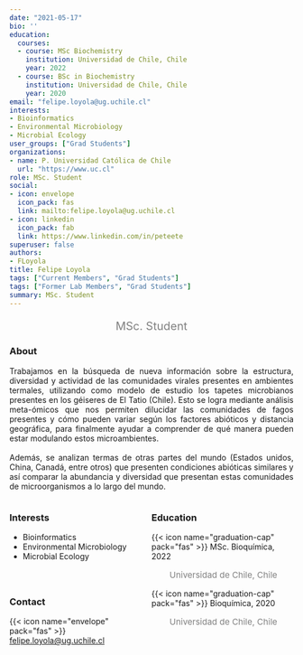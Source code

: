 ```yaml
---
date: "2021-05-17"
bio: ''
education:
  courses:
  - course: MSc Biochemistry  
    institution: Universidad de Chile, Chile 
    year: 2022
  - course: BSc in Biochemistry 
    institution: Universidad de Chile, Chile
    year: 2020
email: "felipe.loyola@ug.uchile.cl"
interests:
- Bioinformatics
- Environmental Microbiology
- Microbial Ecology
user_groups: ["Grad Students"]
organizations:
- name: P. Universidad Católica de Chile
  url: "https://www.uc.cl"
role: MSc. Student
social:
- icon: envelope
  icon_pack: fas
  link: mailto:felipe.loyola@ug.uchile.cl
- icon: linkedin
  icon_pack: fab
  link: https://www.linkedin.com/in/peteete
superuser: false
authors:
- FLoyola
title: Felipe Loyola
tags: ["Current Members", "Grad Students"]
tags: ["Former Lab Members", "Grad Students"]
summary: MSc. Student
---
```

<p style="color:grey; font-size:20px; text-align:center;"> MSc. Student </p>

<div style="text-align:justify;">

<h3> About </h3>

Trabajamos en la búsqueda de nueva información sobre la estructura, diversidad y actividad de las comunidades virales presentes en ambientes termales, utilizando como modelo de estudio los tapetes microbianos presentes en los géiseres de El Tatio (Chile). Esto se logra mediante análisis meta-ómicos que nos permiten dilucidar las comunidades de fagos presentes y cómo pueden variar según los factores abióticos y distancia geográfica, para finalmente ayudar a comprender de qué manera pueden estar modulando estos microambientes.<br>  
Además, se analizan termas de otras partes del mundo (Estados unidos, China, Canadá, entre otros) que presenten condiciones abióticas similares y así comparar la abundancia y diversidad que presentan estas comunidades de microorganismos a lo largo del mundo. <br>

</div>

<style>
.column-left{
  float: left;
  width: 50%;
  text-align: left;
}
.column-right{
  float: right;
  width: 50%;
  text-align: left;
}
</style>

<div class="column-left">

<h3> Interests </h3>

- Bioinformatics
- Environmental Microbiology
- Microbial Ecology

<br><br>
</div>

<div class="column-right">

<h3> Education </h3>
{{< icon name="graduation-cap" pack="fas" >}} MSc. Bioquímica, 2022
<p style="color:grey; font-size:15px; padding-left:32px;"> Universidad de Chile, Chile  </p>
{{< icon name="graduation-cap" pack="fas" >}} Bioquímica, 2020
<p style="color:grey; font-size:15px; padding-left:32px;"> Universidad de Chile, Chile </p>

<br><br>
</div>

<h3> Contact </h3>

{{< icon name="envelope" pack="fas" >}} felipe.loyola@ug.uchile.cl <br>
<a href="mailto:felipe.loyola@ug.uchile.cl"><i class="fas fa-envelope"></i></a> &nbsp;
<a href="https://www.linkedin.com/in/peteete"><i class="fab fa-linkedin"></i></a><br>